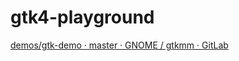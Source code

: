 gtk4-playground
===============
[demos/gtk-demo · master · GNOME / gtkmm · GitLab](https://gitlab.gnome.org/GNOME/gtkmm/-/tree/master/demos/gtk-demo)
